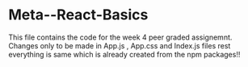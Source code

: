 # Meta--React-Basics



This file contains the code for the week 4 peer graded assignemnt.
Changes only to be made in App.js , App.css and Index.js files rest
everything is same which is already created from the npm packages!!
